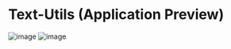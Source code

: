 # Text-Utils (Application Preview)

![image](https://user-images.githubusercontent.com/84766197/204227191-1fab0435-4db4-42db-81a3-3fe63f23cf57.png)
![image](https://user-images.githubusercontent.com/84766197/204227243-690980ba-cd52-41b7-87c1-1b1021df12e0.png)
